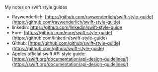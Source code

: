 My notes on swift style guides<!--more-->

- Raywenderlich: [https://github.com/raywenderlich/swift-style-guide](https://github.com/raywenderlich/swift-style-guide)
- linkedin: [https://github.com/linkedin/swift-style-guide ](https://github.com/linkedin/swift-style-guide )
- Eure: [https://github.com/eure/swift-style-guide](https://github.com/linkedin/swift-style-guide)
- Github: [https://github.com/github/swift-style-guide](https://github.com/github/swift-style-guide)
- Apples official swift API style guide:  [https://swift.org/documentation/api-design-guidelines/](https://swift.org/documentation/api-design-guidelines/)
